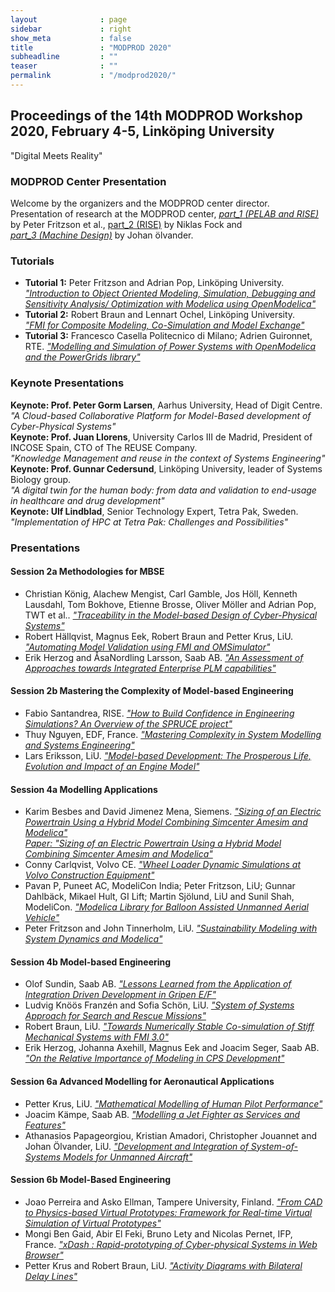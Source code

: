 ```yaml
---
layout              : page
sidebar             : right
show_meta           : false
title               : "MODPROD 2020"
subheadline         : ""
teaser              : ""
permalink           : "/modprod2020/"
---
```


## Proceedings of the 14th MODPROD Workshop 2020, February 4-5, Link&#246;ping University

"Digital Meets Reality"

### MODPROD Center Presentation

Welcome by the organizers and the MODPROD center director.\
Presentation of research at the MODPROD center, *[part_1 (PELAB and RISE)](https://modprodblog.wordpress.com/wp-content/uploads/2020/04/modprod20_talk1_fritzson_research-at-modprod-centre.pdf)* by Peter Fritzson et al., [part_2 (RISE)](https://modprodblog.wordpress.com/wp-content/uploads/2020/04/modprod20_talk1_fock_rise-research.pdf) by Niklas Fock and\
*[part_3 (Machine Design)](https://modprodblog.wordpress.com/wp-content/uploads/2020/04/modprod20_olvander_modprod-reserach-at-maskin.pdf)* by Johan &#246;lvander.

### Tutorials

-   **Tutorial 1:** Peter Fritzson and Adrian Pop, Link&#246;ping University.\
    *["Introduction to Object Oriented Modeling, Simulation, Debugging and Sensitivity Analysis/ Optimization with Modelica using OpenModelica"](https://modprodblog.wordpress.com/wp-content/uploads/2020/04/modprod20_tutorial1_fritzson-pop_oom-modelica-1.pdf)*
-   **Tutorial 2:** Robert Braun and Lennart Ochel, Link&#246;ping University.\
    *["FMI for Composite Modeling, Co-Simulation and Model Exchange"](https://modprodblog.wordpress.com/wp-content/uploads/2020/04/modprod20_tutorial2_braun-ochel_fmi-modelling-simulation-exchange.pdf)*
-   **Tutorial 3:** Francesco Casella Politecnico di Milano; Adrien Guironnet, RTE. *["Modelling and Simulation of Power Systems with OpenModelica and the PowerGrids library"](https://modprodblog.wordpress.com/wp-content/uploads/2020/04/)*

### Keynote Presentations

**Keynote: Prof. Peter Gorm Larsen**, Aarhus University, Head of Digit Centre.\
*"A Cloud-based Collaborative Platform for Model-Based development of Cyber-Physical Systems"*\
**Keynote: Prof. Juan Llorens**, University Carlos III de Madrid, President of INCOSE Spain, CTO of The REUSE Company.\
*"Knowledge Management and reuse in the context of Systems Engineering"*\
**Keynote: Prof. Gunnar Cedersund**, Link&#246;ping University, leader of Systems Biology group.\
*"A digital twin for the human body: from data and validation to end-usage in healthcare and drug development"*\
**Keynote: Ulf Lindblad**, Senior Technology Expert, Tetra Pak, Sweden.\
*"Implementation of HPC at Tetra Pak: Challenges and Possibilities"*

### Presentations

#### Session 2a Methodologies for MBSE

-   Christian K&#246;nig, Alachew Mengist, Carl Gamble, Jos H&#246;ll, Kenneth Lausdahl, Tom Bokhove, Etienne Brosse, Oliver M&#246;ller and Adrian Pop, TWT et al.. [*"Traceability in the Model-based Design of Cyber-Physical Systems"*](https://modprodblog.wordpress.com/wp-content/uploads/2020/04/)
-   Robert H&#228;llqvist, Magnus Eek, Robert Braun and Petter Krus, LiU. [*"Automating Model Validation using FMI and OMSimulator"*](https://modprodblog.wordpress.com/wp-content/uploads/2020/04/modprod20_talk2a_hallqvist-et-al_automated-validation.pdf)
-   Erik Herzog and &Aring;saNordling Larsson, Saab AB. [*"An Assessment of Approaches towards Integrated Enterprise PLM capabilities"*](https://modprodblog.wordpress.com/wp-content/uploads/2020/04/modprod20_talk2a_herzog-larsson_plm-integration.pdf)

#### Session 2b Mastering the Complexity of Model-based Engineering

-   Fabio Santandrea, RISE. [*"How to Build Confidence in Engineering Simulations? An Overview of the SPRUCE project"*](https://modprodblog.wordpress.com/wp-content/uploads/2020/04/modprod20_talk2b_santandrea_simulationconfidence-spruceproject.pdf)
-   Thuy Nguyen, EDF, France. [*"Mastering Complexity in System Modelling and Systems Engineering"*](https://modprodblog.wordpress.com/wp-content/uploads/2020/04/modprod20_talk2b_Nguyen_Mastering-Complexity.pdf)
-   Lars Eriksson, LiU. [*"Model-based Development: The Prosperous Life, Evolution and Impact of an Engine Model"*](https://modprodblog.wordpress.com/wp-content/uploads/2020/04/)

#### Session 4a Modelling Applications

-   Karim Besbes and David Jimenez Mena, Siemens. [*"Sizing of an Electric Powertrain Using a Hybrid Model Combining Simcenter Amesim and Modelica"*](https://modprodblog.wordpress.com/wp-content/uploads/2020/04/modprod20_talk4a_besbes_powertrain-modelica-amesim.pdf)\
    [*Paper: "Sizing of an Electric Powertrain Using a Hybrid Model Combining Simcenter Amesim and Modelica"*](https://modprodblog.wordpress.com/wp-content/uploads/2020/04/modprod20_talk4a_besbes_powertrain-modelica-amesim_paper.pdf)
-   Conny Carlqvist, Volvo CE. [*"Wheel Loader Dynamic Simulations at Volvo Construction Equipment"*](https://modprodblog.wordpress.com/wp-content/uploads/2020/04/)
-   Pavan P, Puneet AC, ModeliCon India; Peter Fritzson, LiU; Gunnar Dahlb&#228;ck, Mikael Hult, GI Lift; Martin Sj&#246;lund, LiU and Sunil Shah, ModeliCon. [*"Modelica Library for Balloon Assisted Unmanned Aerial Vehicle"*](https://modprodblog.wordpress.com/wp-content/uploads/2020/04/modprod20_talk4a_pavan-et-al_modelica-ballon-assisted-uav.pdf)
-   Peter Fritzson and John Tinnerholm, LiU. [*"Sustainability Modeling with System Dynamics and Modelica"*](https://modprodblog.wordpress.com/wp-content/uploads/2020/04/modprod20_talk4a_fritzon-tinnerholm_sustainability-dynamics-in-modelica.pdf)

#### Session 4b Model-based Engineering

-   Olof Sundin, Saab AB. [*"Lessons Learned from the Application of Integration Driven Development in Gripen E/F"*](https://modprodblog.wordpress.com/wp-content/uploads/2020/04/)
-   Ludvig Kn&#246;&#246;s Franz&eacute;n and Sofia Sch&#246;n, LiU. [*"System of Systems Approach for Search and Rescue Missions"*](https://modprodblog.wordpress.com/wp-content/uploads/2020/04/modprod20_franzen-schon_sos-for-sar.pdf)
-   Robert Braun, LiU. [*"Towards Numerically Stable Co-simulation of Stiff Mechanical Systems with FMI 3.0"*](https://modprodblog.wordpress.com/wp-content/uploads/2020/04/modprod20_talk4b_braun_fmi3-numerical-stability.pdf)
-   Erik Herzog, Johanna Axehill, Magnus Eek and Joacim Seger, Saab AB. [*"On the Relative Importance of Modeling in CPS Development"*](https://modprodblog.wordpress.com/wp-content/uploads/2020/04/modprod20_talk4b_herzog-et-al_importance-of-modeling-in-cpsdev.pdf)

#### Session 6a Advanced Modelling for Aeronautical Applications

-   Petter Krus, LiU. [*"Mathematical Modelling of Human Pilot Performance"*](https://modprodblog.wordpress.com/wp-content/uploads/2020/04/modprod20_talk6a_krus_mathematical-pilot-model.pdf)
-   Joacim K&#228;mpe, Saab AB. [*"Modelling a Jet Fighter as Services and Features"*](https://modprodblog.wordpress.com/wp-content/uploads/2020/04/)
-   Athanasios Papageorgiou, Kristian Amadori, Christopher Jouannet and Johan &Ouml;lvander, LiU. [*"Development and Integration of System-of-Systems Models for Unmanned Aircraft"*](https://modprodblog.wordpress.com/wp-content/uploads/2020/04/modprod20_talk6a_papageorgiou_sose-for-uav.pdf)

#### Session 6b Model-Based Engineering

-   Joao Perreira and Asko Ellman, Tampere University, Finland. [*"From CAD to Physics-based Virtual Prototypes: Framework for Real-time Virtual Simulation of Virtual Prototypes"*](https://modprodblog.wordpress.com/wp-content/uploads/2020/06/modprod20_talk6b_ellman_cad-to-vrtual-prototypes.pdf)
-   Mongi Ben Gaid, Abir El Feki, Bruno Lety and Nicolas Pernet, IFP, France. [*"xDash : Rapid-prototyping of Cyber-physical Systems in Web Browser"*](https://modprodblog.wordpress.com/wp-content/uploads/2020/05/modprod20_talk6b_gaid-et-al_xdash-rapid-prototyping.pdf)
-   Petter Krus and Robert Braun, LiU. [*"Activity Diagrams with Bilateral Delay Lines"*](https://modprodblog.wordpress.com/wp-content/uploads/2020/04/)
